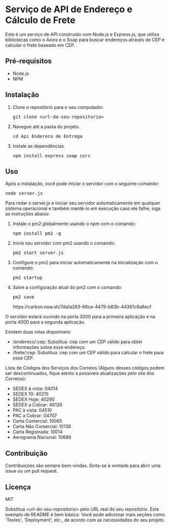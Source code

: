 <h1>Serviço de API de Endereço e Cálculo de Frete</h1>
<p>Este é um serviço de API construído com Node.js e Express.js, que utiliza bibliotecas como o Axios e o Soap para buscar endereços através de CEP e calcular o frete baseado em CEP.</p>

<h2>Pré-requisitos</h2>
<ul>
    <li>Node.js</li>
    <li>NPM</li>
</ul>

<h2>Instalação</h2>
<ol>
    <li>Clone o repositório para o seu computador.</li>
    <pre>git clone &lt;url-do-seu-repositorio&gt;</pre>
    <li>Navegue até a pasta do projeto.</li>
    <pre>cd Api_Endereco_de_Entrega</pre>
    <li>Instale as dependências.</li>
    <pre>npm install express soap cors</pre>
</ol>

<h2>Uso</h2>
<p>Após a instalação, você pode iniciar o servidor com o seguinte comando:</p>
<pre>node server.js</pre>
<p>Para rodar o server.js e iniciar seu servidor automaticamente em qualquer sistema operacional e também mantê-lo em execução caso ele falhe, siga as instruções abaixo:</p>
<ol>
    <li>Instale o pm2 globalmente usando o npm com o comando:</li>
    <pre>npm install pm2 -g</pre>
    <li>Inicie seu servidor com pm2 usando o comando:</li>
    <pre>pm2 start server.js</pre>
    <li>Configure o pm2 para iniciar automaticamente na inicialização com o comando:</li>
    <pre>pm2 startup</pre>
    <li>Salve a configuração atual do pm2 com o comando:</li>
    <pre>pm2 save</pre>
    <img>https://carbon.now.sh/7da1a283-68ce-4479-b83b-44361c8a6ecf</img>
</ol>
<p>O servidor estará ouvindo na porta 3000 para a primeira aplicação e na porta 4000 para a segunda aplicação.</p>
<p>Existem duas rotas disponíveis:</p>
<ul>
    <li>/endereco/:cep: Substitua :cep com um CEP válido para obter informações sobre esse endereço.</li>
    <li>/frete/:cep: Substitua :cep com um CEP válido para calcular o frete para esse CEP.</li>
</ul>
<p>Lista de Códigos dos Serviços dos Correios (Alguns desses códigos podem ser descontinuados, fique atento a possíveis atualizações pelo site dos Correios):</p>
<ul>
    <li>SEDEX à vista: 04014</li>
    <li>SEDEX 10: 40215</li>
    <li>SEDEX Hoje: 40290</li>
    <li>SEDEX a Cobrar: 40126</li>
    <li>PAC à vista: 04510</li>
    <li>PAC a Cobrar: 04707</li>
    <li>Carta Comercial: 10065</li>
    <li>Carta Não Comercial: 10138</li>
    <li>Carta Registrada: 10014</li>
    <li>Aerograma Nacional: 10689</li>
</ul>

<h2>Contribuição</h2>
<p>Contribuições são sempre bem-vindas. Sinta-se à vontade para abrir uma issue ou um pull request.</p>

<h2>Licença</h2>
<p>MIT</p>

<p>Substitua &lt;url-do-seu-repositorio&gt; pelo URL real do seu repositório. Este exemplo de README é bem básico. Você pode adicionar mais seções como 'Testes', 'Deployment', etc., de acordo com as necessidades do seu projeto.</p>
